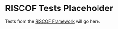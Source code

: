 # RISCOF Tests Placeholder

Tests from the [RISCOF Framework](https://github.com/riscv-non-isa/riscv-arch-test)
will go here.
